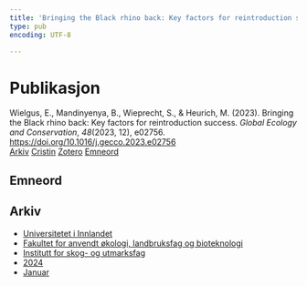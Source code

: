 ```yaml
---
title: 'Bringing the Black rhino back: Key factors for reintroduction success'
type: pub
encoding: UTF-8

---
```

<h1>Publikasjon</h1>
<article id="csl-bib-container-IT86PGN5" class="csl-bib-container">
  <div class="csl-bib-body"> <div class="csl-entry">Wielgus, E., Mandinyenya, B., Wieprecht, S., &#38; Heurich, M. (2023). Bringing the Black rhino back: Key factors for reintroduction success. <i>Global Ecology and Conservation</i>, <i>48</i>(2023, 12), e02756. <a href="https://doi.org/10.1016/j.gecco.2023.e02756">https://doi.org/10.1016/j.gecco.2023.e02756</a></div> </div>
  <div class="csl-bib-buttons">
    <a href="#taxonomy-article-IT86PGN5" alt="archive" class="csl-bib-button">Arkiv</a>
    <a href="https://app.cristin.no/results/show.jsf?id=2220023" alt="Cristin" class="csl-bib-button">Cristin</a>
    <a href="http://zotero.org/groups/5881554/items/IT86PGN5" alt="Zotero" class="csl-bib-button">Zotero</a>
    <a href="#keywords-article-IT86PGN5" alt="keywords" class="csl-bib-button">Emneord</a>
  </div>
  <div id="csl-bib-meta-container-IT86PGN5"></div>
</article>
<div id="csl-bib-meta-IT86PGN5" class="csl-bib-meta">
  <article id="keywords-article-IT86PGN5" class="keywords-article">
    <h1>Emneord</h1>
    
  </article>
  <article id="taxonomy-article-IT86PGN5" class="taxonomy-article">
    <h1>Arkiv</h1>
    <ul>
      <li>
        <a href="/nn/archive/?key=3DCRN523">Universitetet i Innlandet</a>
      </li>
      <li>
        <a href="/nn/archive/?key=T77LXH6D">Fakultet for anvendt økologi, landbruksfag og bioteknologi</a>
      </li>
      <li>
        <a href="/nn/archive/?key=7TRARPE3">Institutt for skog- og utmarksfag</a>
      </li>
      <li>
        <a href="/nn/archive/?key=A4XX8HDP">2024</a>
      </li>
      <li>
        <a href="/nn/archive/?key=GPHHIU95">Januar</a>
      </li>
    </ul>
  </article>
</div>
